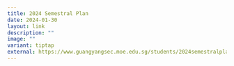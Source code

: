 ```yaml
---
title: 2024 Semestral Plan
date: 2024-01-30
layout: link
description: ""
image: ""
variant: tiptap
external: https://www.guangyangsec.moe.edu.sg/students/2024semestralplan/
---
```

